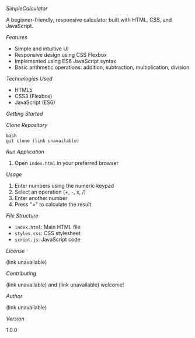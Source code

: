 *SimpleCalculator*


A beginner-friendly, responsive calculator built with HTML, CSS, and JavaScript.

*Features*

- Simple and intuitive UI
- Responsive design using CSS Flexbox
- Implemented using ES6 JavaScript syntax
- Basic arithmetic operations: addition, subtraction, multiplication, division

*Technologies Used*

- HTML5
- CSS3 (Flexbox)
- JavaScript (ES6)

*Getting Started*

*Clone Repository*

```
bash
git clone (link unavailable)
```

*Run Application*

1. Open `index.html` in your preferred browser

*Usage*

1. Enter numbers using the numeric keypad
2. Select an operation (+, -, x, /)
3. Enter another number
4. Press "=" to calculate the result

*File Structure*

- `index.html`: Main HTML file
- `styles.css`: CSS stylesheet
- `script.js`: JavaScript code

*License*

(link unavailable)

*Contributing*

(link unavailable) and (link unavailable) welcome!

*Author*

(link unavailable)

*Version*

1.0.0
